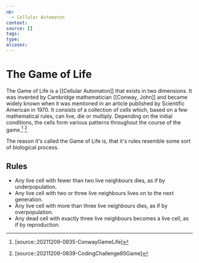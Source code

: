 ```yaml
---
up:
  - Cellular Automaton
context:
source: []
tags: 
type:
aliases:
---
```


# The Game of Life

The Game of Life is a [[Cellular Automaton]] that exists in two dimensions. It was invented by Cambridge mathematician [[Conway, John]] and became widely known when it was mentioned in an article published by Scientific American in 1970. It consists of a collection of cells which, based on a few mathematical rules, can live, die or multiply. Depending on the initial conditions, the cells form various patterns throughout the course of the game.[^1] [^2]

The reason it's called the Game of Life is, that it's rules resemble some sort of biological process.

## Rules

- Any live cell with fewer than two live neighbours dies, as if by underpopulation.
- Any live cell with two or three live neighbours lives on to the next generation.
- Any live cell with more than three live neighbours dies, as if by overpopulation.
- Any dead cell with exactly three live neighbours becomes a live cell, as if by reproduction.

[^1]: [source::20211209-0935-ConwayGameLife]
[^2]: [source::20211209-0839-CodingChallenge85Game]
